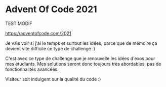# Advent Of Code 2021

TEST MODIF

https://adventofcode.com/2021

Je vais voir si j'ai le temps et surtout les idées, parce que de mémoire ça devient vite difficile ce type de challenge :)

C'est avec ce type de challenge que je renouvelle les idées d'exos pour mes étudiants. Mes solutions seront donc toujours très abordables, pas de fonctionnalités avancées.

Visiteur soit indulgent sur la qualité du code :)